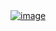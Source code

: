 <html><body><a href="/wp-content/uploads/2012/11/wpid-DSCN1533.jpg"><img class="aligncenter" alt="image" src="/wp-content/uploads/2012/11/wpid-DSCN1533.jpg"></a></body></html>